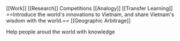 [[Work]]
[[Research]]
Competitions
[[Analogy]]
[[Transfer Learning]]
==Introduce the world's innovations to Vietnam, and share Vietnam's wisdom with the world.==
[[Geographic Arbitrage]]

Help people aroud the world with knowledge